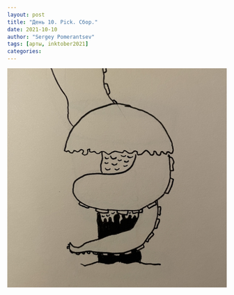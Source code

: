 ```yaml
---
layout: post
title: "День 10. Pick. Сбор."
date: 2021-10-10
author: "Sergey Pomerantsev"
tags: [арты, inktober2021]
categories:
---
```


![](/assets/images/inktober21-10.jpg)

